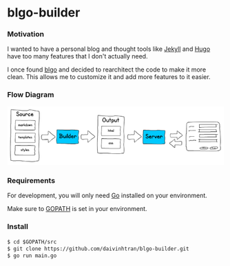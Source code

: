 # blgo-builder

### Motivation

I wanted to have a personal blog and thought tools like [Jekyll](https://jekyllrb.com/) and [Hugo](https://gohugo.io/) have too many features that I don't actually need.

I once found [blgo](https://github.com/siadat/blgo) and decided to rearchitect the code to make it more clean. This allows me to customize it and add more features to it easier.

### Flow Diagram

![flow diagram](https://github.com/daivinhtran/blgo-builder/blob/master/flow_diagram.jpg)


### Requirements
For development, you will only need [Go](https://golang.org/dl/) installed on your environment.

Make sure to [GOPATH](https://github.com/golang/go/wiki/SettingGOPATH) is set in your environment.


### Install

```
$ cd $GOPATH/src
$ git clone https://github.com/daivinhtran/blgo-builder.git
$ go run main.go
```


